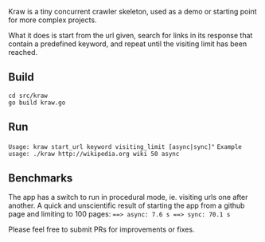 Kraw is a tiny concurrent crawler skeleton, used as a demo or starting point for more complex projects. 

What it does is start from the url given, search for links in its response that contain a predefined keyword, and repeat until the visiting limit has been reached.

## Build
`cd src/kraw`<br>
`go build kraw.go`

## Run 
`Usage: kraw start_url keyword visiting_limit [async|sync]"`
`Example usage: ./kraw http://wikipedia.org wiki 50 async`

## Benchmarks
The app has a switch to run in procedural mode, ie. visiting urls one after another.
A quick and unscientific result of starting the app from a github page and limiting to 100 pages:
`==> async: 7.6 s
==> sync: 70.1 s`

Please feel free to submit PRs for improvements or fixes. 
